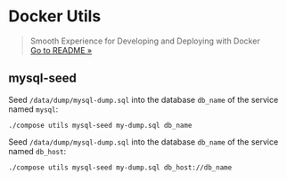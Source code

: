 # Docker Utils
> Smooth Experience for Developing and Deploying with Docker  
> [Go to README &raquo;](../../README.md)



## mysql-seed

Seed `/data/dump/mysql-dump.sql` into the database `db_name` of the service named `mysql`:

```
./compose utils mysql-seed my-dump.sql db_name
```

Seed `/data/dump/mysql-dump.sql` into the database `db_name` of the service named `db_host`:

```
./compose utils mysql-seed my-dump.sql db_host://db_name
```
